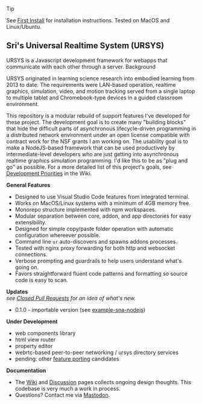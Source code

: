 > [!TIP] 
> See [First Install](https://github.com/dsriseah/ursys/wiki/Installation) for installation instructions. Tested on MacOS and Linux/Ubuntu.

## Sri's Universal Realtime System (URSYS)

URSYS is a Javascript development framework for webapps that communicate with each other through a server. 
Background

URSYS originated in learning science research into embodied learning from 2013 to date. The requirements were LAN-based operation, realtime graphics, simulation, video, and motion tracking served from a single laptop to multiple tablet and Chromebook-type devices in a guided classroom environment. 

This repository is a modular rebuild of support features I've developed for these project. The development goal is to create many "building blocks" that hide the difficult parts of asynchronous lifecycle-driven programming in a distributed network environment under an open license compatible with contract work for the NSF grants I am working on. The usability goal is to make a NodeJS-based framework that can be used productively by intermediate-level developers who are just getting into asynchronous realtime graphics simulation programming. I'd like this to be as "plug and go" as possible. For a more detailed list of this project's goals, see [Development Priorities](https://github.com/dsriseah/ursys/wiki/Development-Priorities) in the Wiki.

**General Features**

* Designed to use Visual Studio Code features from integrated terminal.
* Works on MacOS/Linux systems with a minimum of 4GB memory free.
* Monorepo structure implemented with npm workspaces.
* Modular separation between core, addon, and app directories for easy extensibility.
* Designed for simple copy/paste folder operation with automatic configuration whereever possible.
* Command line `ur` auto-discovers and spawns addons processes.
* Tested with nginx proxy forwarding for both http and websocket connections.
* Verbose prompting and guardrails to help users understand what's going on.
* Favors straightforward fluent code patterns and formatting so source code is easy to scan.

**Updates**  
_see [Closed Pull Requests](https://github.com/dsriseah/ursys/pulls?q=is:pr+is:closed) for an idea of what's new._

* 0.1.0 - importable version (see [example-sna-nodejs](https://github.com/dsriseah/example-sna-nodejs))

**Under Development**
* web components library
* html view router
* property editor
* webrtc-based peer-to-peer networking / ursys directory services
* pending: other [feature porting](https://github.com/dsriseah/ursys/wiki/Catalog-of-URSYS-Modules) candidates

**Documentation**

* The [Wiki](https://github.com/dsriseah/ursys/wiki) and [Discussion](https://github.com/dsriseah/ursys/discussions) pages collects ongoing design thoughts. This codebase is very much a work in process. 
* Questions? Contact me via [Mastodon](https://opalstack.social/@dsri). 

